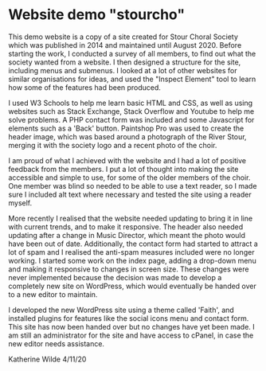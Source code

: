 # Website demo "stourcho"

This demo website is a copy of a site created for Stour Choral Society which was published in 2014 and maintained until August 2020. Before starting the work, I conducted a survey of all members, to find out what the society wanted from a website. I then designed a structure for the site, including menus and submenus. I looked at a lot of other websites for similar organisations for ideas, and used the "Inspect Element" tool to learn how some of the features had been produced.

I used W3 Schools to help me learn basic HTML and CSS, as well as using websites such as Stack Exchange, Stack Overflow and Youtube to help me solve problems. A PHP contact form was included and some Javascript for elements such as a 'Back' button. Paintshop Pro was used to create the header image, which was based around a photograph of the River Stour, merging it with the society logo and a recent photo of the choir.

I am proud of what I achieved with the website and I had a lot of positive feedback from the members. I put a lot of thought into making the site accessible and simple to use, for some of the older members of the choir. One member was blind so needed to be able to use a text reader, so I made sure I included alt text where necessary and tested the site using a reader myself.

More recently I realised that the website needed updating to bring it in line with current trends, and to make it responsive. The header also needed updating after a change in Music Director, which meant the photo would have been out of date. Additionally, the contact form had started to attract a lot of spam and I realised the anti-spam measures included were no longer working. I started some work on the index page, adding a drop-down menu and making it responsive to changes in screen size. These changes were never implemented because the decision was made to develop a completely new site on WordPress, which would eventually be handed over to a new editor to maintain.

I developed the new WordPress site using a theme called 'Faith', and installed plugins for features like the social icons menu and contact form. This site has now been handed over but no changes have yet been made. I am still an administrator for the site and have access to cPanel, in case the new editor needs assistance.

Katherine Wilde 4/11/20
